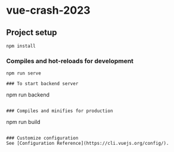 # vue-crash-2023

## Project setup

```
npm install
```

### Compiles and hot-reloads for development

```
npm run serve

### To start backend server
```

npm run backend

```

### Compiles and minifies for production
```

npm run build

```

### Customize configuration
See [Configuration Reference](https://cli.vuejs.org/config/).
```
